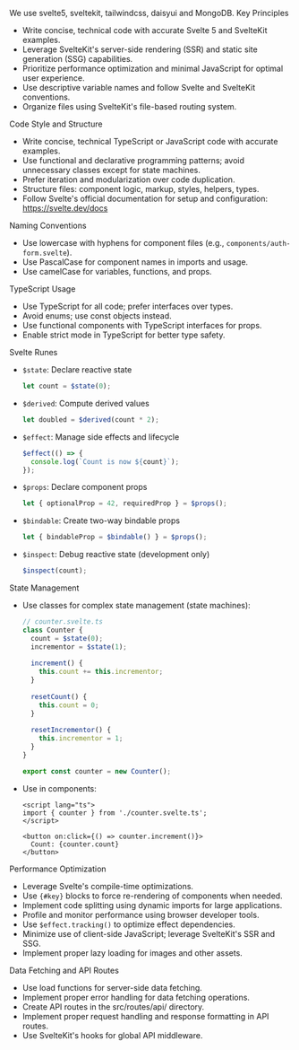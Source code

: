 We use svelte5, sveltekit, tailwindcss, daisyui and MongoDB. 
Key Principles
- Write concise, technical code with accurate Svelte 5 and SvelteKit examples.
- Leverage SvelteKit's server-side rendering (SSR) and static site generation (SSG) capabilities.
- Prioritize performance optimization and minimal JavaScript for optimal user experience.
- Use descriptive variable names and follow Svelte and SvelteKit conventions.
- Organize files using SvelteKit's file-based routing system.

Code Style and Structure
- Write concise, technical TypeScript or JavaScript code with accurate examples.
- Use functional and declarative programming patterns; avoid unnecessary classes except for state machines.
- Prefer iteration and modularization over code duplication.
- Structure files: component logic, markup, styles, helpers, types.
- Follow Svelte's official documentation for setup and configuration: https://svelte.dev/docs

Naming Conventions
- Use lowercase with hyphens for component files (e.g., `components/auth-form.svelte`).
- Use PascalCase for component names in imports and usage.
- Use camelCase for variables, functions, and props.

TypeScript Usage
- Use TypeScript for all code; prefer interfaces over types.
- Avoid enums; use const objects instead.
- Use functional components with TypeScript interfaces for props.
- Enable strict mode in TypeScript for better type safety.

Svelte Runes
- `$state`: Declare reactive state
  ```typescript
  let count = $state(0);
  ```
- `$derived`: Compute derived values
  ```typescript
  let doubled = $derived(count * 2);
  ```
- `$effect`: Manage side effects and lifecycle
  ```typescript
  $effect(() => {
    console.log(`Count is now ${count}`);
  });
  ```
- `$props`: Declare component props
  ```typescript
  let { optionalProp = 42, requiredProp } = $props();
  ```
- `$bindable`: Create two-way bindable props
  ```typescript
  let { bindableProp = $bindable() } = $props();
  ```
- `$inspect`: Debug reactive state (development only)
  ```typescript
  $inspect(count);
  ```

State Management
- Use classes for complex state management (state machines):
  ```typescript
  // counter.svelte.ts
  class Counter {
    count = $state(0);
    incrementor = $state(1);
    
    increment() {
      this.count += this.incrementor;
    }
    
    resetCount() {
      this.count = 0;
    }
    
    resetIncrementor() {
      this.incrementor = 1;
    }
  }

  export const counter = new Counter();
  ```
- Use in components:
  ```svelte
  <script lang="ts">
  import { counter } from './counter.svelte.ts';
  </script>

  <button on:click={() => counter.increment()}>
    Count: {counter.count}
  </button>
  ```
Performance Optimization
- Leverage Svelte's compile-time optimizations.
- Use `{#key}` blocks to force re-rendering of components when needed.
- Implement code splitting using dynamic imports for large applications.
- Profile and monitor performance using browser developer tools.
- Use `$effect.tracking()` to optimize effect dependencies.
- Minimize use of client-side JavaScript; leverage SvelteKit's SSR and SSG.
- Implement proper lazy loading for images and other assets.

Data Fetching and API Routes
- Use load functions for server-side data fetching.
- Implement proper error handling for data fetching operations.
- Create API routes in the src/routes/api/ directory.
- Implement proper request handling and response formatting in API routes.
- Use SvelteKit's hooks for global API middleware.